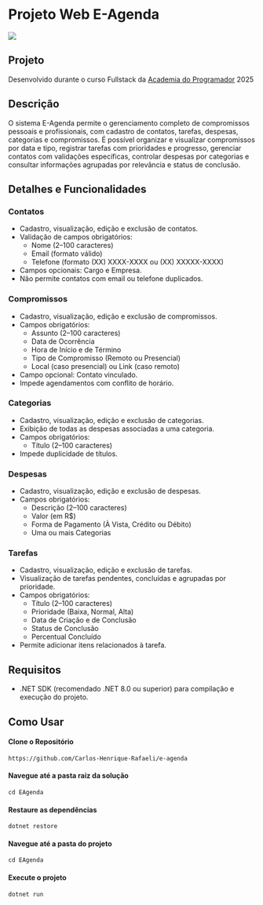 # Projeto Web E-Agenda

![]( https://i.imgur.com/jnmwLpB.gif )
## Projeto

Desenvolvido durante o curso Fullstack da [Academia do Programador](https://www.academiadoprogramador.net) 2025

## Descrição

O sistema E-Agenda permite o gerenciamento completo de compromissos pessoais e profissionais, com cadastro de contatos, tarefas, despesas, categorias e compromissos. É possível organizar e visualizar compromissos por data e tipo, registrar tarefas com prioridades e progresso, gerenciar contatos com validações específicas, controlar despesas por categorias e consultar informações agrupadas por relevância e status de conclusão.

## Detalhes e Funcionalidades

### Contatos

- Cadastro, visualização, edição e exclusão de contatos.
- Validação de campos obrigatórios:
  - Nome (2–100 caracteres)
  - Email (formato válido)
  - Telefone (formato (XX) XXXX-XXXX ou (XX) XXXXX-XXXX)
- Campos opcionais: Cargo e Empresa.
- Não permite contatos com email ou telefone duplicados.

### Compromissos

- Cadastro, visualização, edição e exclusão de compromissos.
- Campos obrigatórios:
  - Assunto (2–100 caracteres)
  - Data de Ocorrência
  - Hora de Início e de Término
  - Tipo de Compromisso (Remoto ou Presencial)
  - Local (caso presencial) ou Link (caso remoto)
- Campo opcional: Contato vinculado.
- Impede agendamentos com conflito de horário.

### Categorias

- Cadastro, visualização, edição e exclusão de categorias.
- Exibição de todas as despesas associadas a uma categoria.
- Campos obrigatórios:
  - Título (2–100 caracteres)
- Impede duplicidade de títulos.

### Despesas

- Cadastro, visualização, edição e exclusão de despesas.
- Campos obrigatórios:
  - Descrição (2–100 caracteres)
  - Valor (em R$)
  - Forma de Pagamento (À Vista, Crédito ou Débito)
  - Uma ou mais Categorias

### Tarefas

- Cadastro, visualização, edição e exclusão de tarefas.
- Visualização de tarefas pendentes, concluídas e agrupadas por prioridade.
- Campos obrigatórios:
  - Título (2–100 caracteres)
  - Prioridade (Baixa, Normal, Alta)
  - Data de Criação e de Conclusão
  - Status de Conclusão
  - Percentual Concluído
- Permite adicionar itens relacionados à tarefa.

## Requisitos

- .NET SDK (recomendado .NET 8.0 ou superior) para compilação e execução do projeto.

## Como Usar

#### Clone o Repositório
```
https://github.com/Carlos-Henrique-Rafaeli/e-agenda
```

#### Navegue até a pasta raiz da solução
```
cd EAgenda
```

#### Restaure as dependências
```
dotnet restore
```

#### Navegue até a pasta do projeto
```
cd EAgenda
```

#### Execute o projeto
```
dotnet run
```

